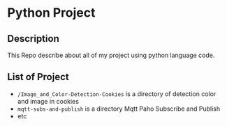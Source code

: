 # Python Project 

## Description

This Repo describe about all of my project using python language code.

## List of Project 

- `/Image_and_Color-Detection-Cookies` is a directory of detection color and image in cookies
- `mqtt-subs-and-publish` is a directory Mqtt Paho Subscribe and Publish
- etc


